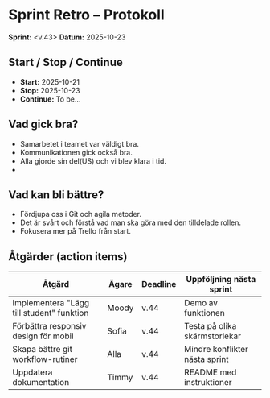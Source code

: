 # Sprint Retro – Protokoll

**Sprint:** <v.43>  **Datum:** 2025-10-23

## Start / Stop / Continue
- **Start:** 2025-10-21
- **Stop:** 2025-10-23
- **Continue:** To be...

## Vad gick bra?
- Samarbetet i teamet var väldigt bra.
- Kommunikationen gick också bra. 
- Alla gjorde sin del(US) och vi blev klara i tid.
- 

## Vad kan bli bättre?
- Fördjupa oss i Git och agila metoder. 
- Det är svårt och förstå vad man ska göra med den tilldelade rollen.
- Fokusera mer på Trello från start.

## Åtgärder (action items)

| Åtgärd | Ägare | Deadline | Uppföljning nästa sprint |
|--------|-------|----------|--------------------------|
| Implementera "Lägg till student" funktion | Moody | v.44 | Demo av funktionen |
| Förbättra responsiv design för mobil | Sofia | v.44 | Testa på olika skärmstorlekar |
| Skapa bättre git workflow-rutiner | Alla | v.44 | Mindre konflikter nästa sprint |
| Uppdatera dokumentation | Timmy | v.44 | README med instruktioner |
